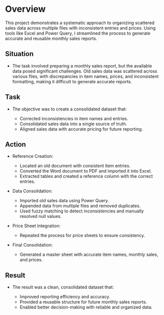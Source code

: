 # Overview
This project demonstrates a systematic approach to organizing scattered sales data across multiple files with inconsistent entries and prices.
Using tools like Excel and Power Query, I streamlined the process to generate accurate and reusable monthly sales reports.

## Situation
- The task involved preparing a monthly sales report, but the available data posed significant challenges. Old sales data was scattered across various files, with discrepancies in item names, prices, and inconsistent formatting, making it difficult to generate accurate reports.

## Task
- The objective was to create a consolidated dataset that:

  - Corrected inconsistencies in item names and entries.
  - Consolidated sales data into a single source of truth.
  - Aligned sales data with accurate pricing for future reporting.
## Action
- Reference Creation:
  
  - Located an old document with consistent item entries.
  - Converted the Word document to PDF and imported it into Excel.
  - Extracted tables and created a reference column with the correct entries.
- Data Consolidation:

  - Imported old sales data using Power Query.
  - Appended data from multiple files and removed duplicates.
  - Used fuzzy matching to detect inconsistencies and manually resolved null values.
- Price Sheet Integration:

  - Repeated the process for price sheets to ensure consistency.
- Final Consolidation:

  - Generated a master sheet with accurate item names, monthly sales, and prices.
## Result
- The result was a clean, consolidated dataset that:

  - Improved reporting efficiency and accuracy.
  - Provided a reusable structure for future monthly sales reports.
  - Enabled better decision-making with reliable and organized data.
